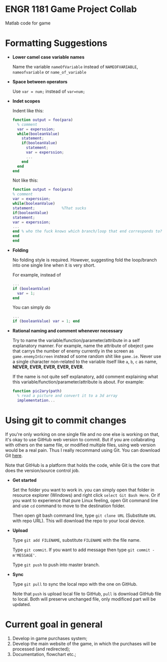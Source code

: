 # ENGR 1181 Game Project Collab

Matlab code for game

# Formatting Suggestions

* __Lower camel case variable names__

  Name the variable `nameOfVariable` instead of `NAMEOFVARIABLE`, `nameofvariable` or `name_of_variable`

* __Space between operators__

  Use `var = num;` instead of `var=num;`
  
* __Indet scopes__

  Indent like this:
  
  ```matlab
  function output = foo(para)
    % comment
    var = experssion;
    while(booleanValue) 
      statement;
      if(booleanValue) 
        statement;
        var = experssion;
        ...
      end
    end
  end
  ```
  Not like this:
  ```matlab
  function output = foo(para)
  % comment
  var = experssion;
  while(booleanValue) 
  statement;            %That sucks
  if(booleanValue) 
  statement;
  var = experssion;
  ...
  end % who the fuck knows which branch/loop that end corresponds to? 
  end
  end
  ```
  
* __Folding__

  No folding style is required. However, suggesting fold the loop/branch into one single line when it is very short.
  
  For example, instead of 
  ```matlab
  ...
  if (booleanValue)
    var = 1;
  end
  ```
  
  You can simply do 
  ```matlab
  ...
  if (booleanValue) var = 1; end
  ```

* __Rational naming and comment whenever necessary__

  Try to name the variable/function/parameter/attribute in a self explanatory manner. For example, name the attribute of obeject `game` that carrys the number of enemy currently in the screen as `game.enemyInScreen` instead of some random shit like `game.ie`. Never use a single character non-related to the variable itself like `a`, `b`, `c` as name, __NEVER, EVER, EVER, EVER, EVER__.
  
  If the name is not quite self explanatory, add comment explaining what this variable/function/parameter/attribute is about. For example: 
  ```matlab
  function pic2ary(path)
    % read a picture and convert it to a 3d array
    implementation...
  ```

# Using git to commit changes 

If you're only working on one single file and no one else is working on that, it's okay to use GitHub web version to commit. But if you are collabrating with others on the same file, or modified multiple files, using web version would be a real pain. Thus I really recommand using Git. You can download Git [here](https://git-scm.com/downloads). 

Note that GitHub is a platform that holds the code, while Git is the core that does the version/source control job. 

* __Get started__

  Set the folder you want to work in. you can simply open that folder in resource explorer (Windows) and right click `select Git Bash Here`. Or if you want to experience that pure Linux feeling, open Git command line and use `cd` command to move to the destination folder. 
  
  Then open git bash command line, type `git clone URL` (Substitute `URL` with repo URL). This will download the repo to your local device. 
  
* __Upload__
  
  Type `git add FILENAME`, substitute `FILENAME` with the file name. 
  
  Type `git commit`. If you want to add message then type `git commit -m'MESSAGE'`.
  
  Type `git push` to push into master branch.
  
* __Sync__ 

  Type `git pull` to sync the local repo with the one on GitHub.
  
  Note that `push` is upload local file to GitHub, `pull` is download GitHub file to local. Both will preserve unchanged file, only modificed part will be updated.  

# Current goal in general 

1. Develop in game purchases system;
2. Develop the main website of the game, in which the purchases will be processed (and redirected);
3. Documentation, flowchart etc.;


